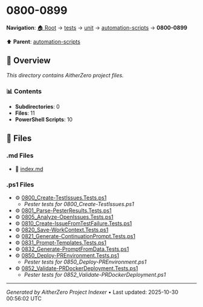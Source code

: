 # 0800-0899

**Navigation**: [🏠 Root](../../../../index.md) → [tests](../../../index.md) → [unit](../../index.md) → [automation-scripts](../index.md) → **0800-0899**

⬆️ **Parent**: [automation-scripts](../index.md)

## 📖 Overview

*This directory contains AitherZero project files.*

### 📊 Contents

- **Subdirectories**: 0
- **Files**: 11
- **PowerShell Scripts**: 10

## 📄 Files

### .md Files

- 📝 [index.md](./index.md)

### .ps1 Files

- ⚙️ [0800_Create-TestIssues.Tests.ps1](./0800_Create-TestIssues.Tests.ps1)
  - *Pester tests for 0800_Create-TestIssues.ps1*
- ⚙️ [0801_Parse-PesterResults.Tests.ps1](./0801_Parse-PesterResults.Tests.ps1)
- ⚙️ [0805_Analyze-OpenIssues.Tests.ps1](./0805_Analyze-OpenIssues.Tests.ps1)
- ⚙️ [0810_Create-IssueFromTestFailure.Tests.ps1](./0810_Create-IssueFromTestFailure.Tests.ps1)
- ⚙️ [0820_Save-WorkContext.Tests.ps1](./0820_Save-WorkContext.Tests.ps1)
- ⚙️ [0821_Generate-ContinuationPrompt.Tests.ps1](./0821_Generate-ContinuationPrompt.Tests.ps1)
- ⚙️ [0831_Prompt-Templates.Tests.ps1](./0831_Prompt-Templates.Tests.ps1)
- ⚙️ [0832_Generate-PromptFromData.Tests.ps1](./0832_Generate-PromptFromData.Tests.ps1)
- ⚙️ [0850_Deploy-PREnvironment.Tests.ps1](./0850_Deploy-PREnvironment.Tests.ps1)
  - *Pester tests for 0850_Deploy-PREnvironment.ps1*
- ⚙️ [0852_Validate-PRDockerDeployment.Tests.ps1](./0852_Validate-PRDockerDeployment.Tests.ps1)
  - *Pester tests for 0852_Validate-PRDockerDeployment.ps1*

---

*Generated by AitherZero Project Indexer* • Last updated: 2025-10-30 00:56:02 UTC

